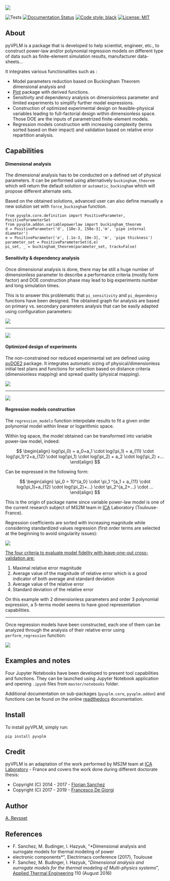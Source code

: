 ![](logo.png) 

![Tests](https://github.com/SizingLab/pyvplm/workflows/Tests/badge.svg)
[![Documentation Status](https://readthedocs.org/projects/pyvplm/badge/?version=latest)](https://pyvplm.readthedocs.io/en/latest/?badge=latest)
[![Code style: black](https://img.shields.io/badge/code%20style-black-000000.svg)](https://github.com/psf/black)
[![License: MIT](https://img.shields.io/badge/License-MIT-yellow.svg)](https://opensource.org/licenses/MIT)
## About

pyVPLM is a package that is developed to help scientist, engineer, etc., to construct power-law and/or polynomial 
regression models on different type of data such as finite-element simulation results, manufacturer data-sheets...

It integrates various functionalities such as :

- Model parameters reduction based on Buckingham Theorem dimensional analysis and 
- [Pint](https://pint.readthedocs.io/en/0.9/) package with derived functions.
- Sensitivity and dependency analysis on dimensionless parameter and limited experiments to simplify further model 
expressions.
- Construction of optimized experimental design on feasible-physical variables leading to full-factorial design within 
dimensionless space. Those DOE are the inputs of parametrized finite-element models.
- Regression models construction with increasing  complexity (terms sorted based on their impact) and validation based 
on relative error repartition analysis.

## Capabilities

#### Dimensional analysis

The dimensional analysis has to be conducted on a defined set of physical parameters. It can be performed using 
alternatively `buckingham_theorem` which will return the default solution or `automatic_buckingham` which will propose 
different alternate sets.

Based on the obtained solutions, advanced user can also define manually a new solution set with `force_buckingham` 
function.

```
from pyvplm.core.definition import PositiveParameter, PositiveParameterSet
from pyvplm.addon.variablepowerlaw import buckingham_theorem
d = PositiveParameter('d', [10e-3, 150e-3],'m', 'pipe internal diameter')
e = PositiveParameter('e', [.1e-3, 10e-3], 'm', 'pipe thickness')
parameter_set = PositiveParameterSet(d,e)
pi_set, _ = buckingham_theorem(parameter_set, track=False)
```

#### Sensitivity & dependency analysis

Once dimensional analysis is done, there may be still a huge number of dimensionless parameter to describe a 
performance criteria (mostly form factor) and DOE construction phase may lead to big experiments number and long 
simulation times.

This is to answer this problematic that `pi_sensitivity` and `pi_dependency` functions have been designed. The obtained 
graph for analysis are based on primary vs. secondary parameters analysis that can be easily adapted using 
configuration parameters:

![](./docs/source/_static/Pictures/variablepowerlaw_pi_sensitivity.png)

------

![](./docs/source/_static/Pictures/variablepowerlaw_pi_dependency.png)

#### Optimized design of experiments

The non-constrained nor reduced experimental set are defined using [pyDOE2](https://github.com/clicumu/pyDOE2) package. 
It integrates automatic sizing of physical/dimensionless initial test plans and functions for selection based on 
distance criteria (dimensionless mapping) and spread quality (physical mapping).

![](./docs/source/_static/Pictures/pixdoe_create_const_doe1.png)

------

![](./docs/source/_static/Pictures/pixdoe_create_const_doe2.png)

#### Regression models construction

The `regression_models` function interpolate results to fit a given order polynomial model within linear or logarithmic 
space. 

Within log space, the model obtained can be transformed into variable power-law model, indeed:

$$
\begin{align}
    log(\pi_0) = a_0+a_1 \cdot log(\pi_1) + a_{11} \cdot log(\pi_1)^2+a_{12} \cdot log(\pi_1) \cdot log(\pi_2) + a_2 \cdot log(\pi_2) +...
\end{align}
$$

Can be expressed in the following form:

$$
\begin{align}
    \pi_0 = 10^{a_0} \cdot \pi_1 ^{a_1 + a_{11} \cdot log(\pi_1)+a_{12} \cdot log(\pi_2)+...} \cdot  \pi_2^{a_2+...} \cdot ...
\end{align}
$$

This is the origin of package name since variable power-law model is one of the current research subject of MS2M team 
in [ICA](http://institut-clement-ader.org/home/) Laboratory (Toulouse-France). 

Regression coefficients are sorted with increasing magnitude while considering standardized values regression (first 
order terms are selected at the beginning to avoid singularity issues):

![](./docs/source/_static/Pictures/variablepowerlaw_regression_models1.png)

<u>The four criteria to evaluate model fidelity with leave-one-out cross-validation are:</u>

1. Maximal relative error magnitude
2. Average value of the magnitude of relative error which is a good indicator of both average and standard deviation
3. Average value of the relative error
4. Standard deviation of the relative error

On this example with 2 dimensionless parameters and order 3 polynomial expression, a 5-terms model seems to have good 
representation capabilities.

------

Once regression models have been constructed, each one of them can be analyzed through the analysis of their relative 
error using `perform_regression` function:

![](./docs/source/_static/Pictures/variablepowerlaw_perform_regression1.png)

## Examples and notes

Four Jupyter Notebooks have been developed to present tool capabilities and functions. They can be launched 
using Jupyter Notebook application and opening `.ipynb` files from `master/notebooks` folder.

Additional documentation on sub-packages (`pyvplm.core`, `pyvplm.addon`) and functions can be found on the online 
[readthedocs](https://pyvplm.readthedocs.io/en/latest/) documentation.

## Install

To install pyVPLM, simply run:

`pip install pyvplm`


## Credit

pyVPLM is an adaptation of the work performed by MS2M team at [ICA Laboratory](http://institut-clement-ader.org/) - 
France and covers the work done during different doctorate thesis:

- Copyright (C) 2014 - 2017 - [Florian Sanchez](https://www.linkedin.com/in/florian-sanchez-7b65ba43/)
- Copyright (C) 2017 - 2019 - 
[Francesco De Giorgi](https://www.linkedin.com/in/francesco-de-giorgi/?originalSubdomain=fr)

## Author

[A. Reysset](https://www.researchgate.net/profile/Aurelien-Reysset-2)

## References

- F. Sanchez, M. Budinger, I. Hazyuk, "*Dimensional analysis and surrogate models for thermal modeling of power 
- electronic components*", Electrimacs conference (2017), Toulouse
- F. Sanchez, M. Budinger, I. Hazyuk, "*Dimensional analysis and surrogate models for the thermal modeling of 
Multi-physics systems*", 
[Applied Thermal Engineering](https://www.researchgate.net/journal/1359-4311_Applied_Thermal_Engineering) 
110 (August 2016)

